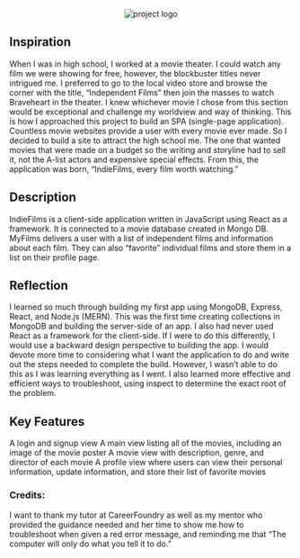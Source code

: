 
<a name="readme-top"></a>

<div align="center">
  <img src='https://www.figma.com/file/wtpqCfSbysUagq204RGpGG/MyFilms?type=design&node-id=0%3A1&mode=design&t=EwQRxWJcFQZhIbzq-1' alt='project logo'/>
</div>



## Inspiration

When I was in high school, I worked at a movie theater. I could watch any film we were showing for free, however, the blockbuster titles never intrigued me. I preferred to go to the local video store and browse the corner with the title, “Independent Films” then join the masses to watch Braveheart in the theater. I knew whichever movie I chose from this section would be exceptional and challenge my worldview and way of thinking.
This is how I approached this project to build an SPA (single-page application). Countless movie websites provide a user with every movie ever made. So I decided to build a site to attract the high school me. The one that wanted movies that were made on a budget so the writing and storyline had to sell it, not the A-list actors and expensive special effects. From this, the application was born, “IndieFilms, every film worth watching.”

## Description

IndieFilms is a client-side application written in JavaScript using React as a framework. It is connected to a movie database created in Mongo DB. MyFilms delivers a user with a list of independent films and information about each film. They can also “favorite” individual films and store them in a list on their profile page.

## Reflection

I learned so much through building my first app using MongoDB, Express, React, and Node.js (MERN). This was the first time creating collections in MongoDB and building the server-side of an app. I also had never used React as a framework for the client-side. If I were to do this differently, I would use a backward design perspective to building the app. I would devote more time to considering what I want the application to do and write out the steps needed to complete the build. However, I wasn’t able to do this as I was learning everything as I went. I also learned more effective and efficient ways to troubleshoot, using inspect to determine the exact root of the problem.

## Key Features

A login and signup view
A main view listing all of the movies, including an image of the movie poster
A movie view with description, genre, and director of each movie
A profile view where users can view their personal information, update information, and store their list of favorite movies

### Credits:

I want to thank my tutor at CareerFoundry as well as my mentor who provided the guidance needed and her time to show me how to troubleshoot when given a red error message, and reminding me that “The computer will only do what you tell it to do.”
